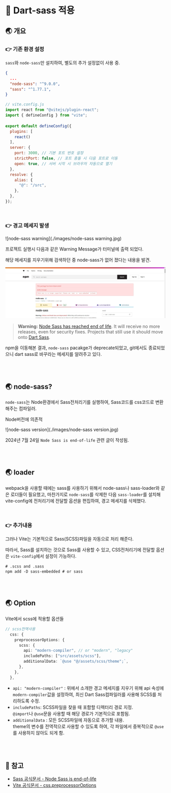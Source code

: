 # 🐳 Dart-sass 적용

## 🌏 개요

### 👉 기존 환경 설정

`sass`와 `node-sass`만 설치하여, 별도의 추가 설정없이 사용 중.

```json
{
  ...
  "node-sass": "^9.0.0",
  "sass": "^1.77.1",
}
```

```js
// vite.config.js
import react from "@vitejs/plugin-react";
import { defineConfig } from "vite";

export default defineConfig({
  plugins: [
    react()
  ],
  server: {
    port: 3000, // 기본 포트 번호 설정
    strictPort: false, // 포트 충돌 시 다음 포트로 이동
    open: true, // 서버 시작 시 브라우저 자동으로 열기
  },
  resolve: {
    alias: {
      "@": "/src",
    },
  },
});
```

<br/>

### 👉 경고 메세지 발생

![node-sass warning](./images/node-sass warning.jpg)

프로젝트 실행시 다음과 같은 Warning Message가 터미널에 출력 되었다.

해당 메세지를 지우기위해 검색하던 중 node-sass가 없어 졌다는 내용을 발견.

![npm-node-sass](./images/npm-node-sass.jpg)

>  **Warning:** [Node Sass has reached end of life](https://sass-lang.com/blog/node-sass-is-end-of-life). It will receive no more releases, even for security fixes. Projects that still use it should move onto [Dart Sass](https://sass-lang.com/dart-sass).

npm을 이동해본 결과, `node-sass` pacakge가 deprecate되었고, git에서도 종료되었으니 dart sass로 바꾸라는 메세지를 알려주고 있다.

<br/><br/>

## 🌏 node-sass?

`node-sass`는 Node환경에서 Sass전처리기를 실행하여, Sass코드를 css코드로 변환해주는 컴파일러.

Node버전에 의존적

![node-sass version](./images/node-sass version.jpg)

2024년 7월 24일 `Node Sass is end-of-life` 관련 글이 작성됨.

<br/><br/>

## 🌏 loader

webpack을 사용할 때에는 sass를 사용하기 위해서 node-sass나 sass-loader와 같은 로더들이 필요했고, 마찬가지로 `node-sass`를 삭제한 다음 `sass-loader`를 설치해 vite-config에 전처리기에 전달할 옵션을 편집하여, 경고 메세지를 삭제했다.

<br/>

### 👉 추가내용 

그러나 Vite는 기본적으로 Sass(SCSS)파일을 자동으로 처리 해준다. 

따라서, Sass를 설치하는 것으로 Sass를 사용할 수 있고, CSS전처리기에 전달할 옵션은 `vite-config`에서 설정이 가능하다.

```shell
# .scss and .sass
npm add -D sass-embedded # or sass
```

<br/><br/>

## 🌏 Option

Vite에서 scss에 적용할 옵션들

```ts
// scss전역사용
  css: {
    preprocessorOptions: {
      scss: {
        api: "modern-compiler", // or "modern", "legacy"
        includePaths: ["src/assets/scss"],
        additionalData: `@use "@/assets/scss/theme";`,
      },
    },
  },
```

* `api: "modern-compiler"` :  위에서 소개한 경고 메세지를 지우기 위해 api 속성에 `modern-compiler`값을 설정하여, 최신 Dart Sass컴파일러를 사용해 SCSS를 처리하도록 수정.
* `includePaths`: SCSS파일을 찾을 때 포함할 디렉터리 경로 지정. <br/>`@import`나 `@use`문을 사용할 때 해당 경로가 기본적으로 포함됨.
* `additionalData` : 모든 SCSS파일에 자동으로 추가할 내용. <br/>theme의 변수를 전역적으로 사용할 수 있도록 하여, 각 파일에서 중복적으로 `@use`를 사용하지 않아도 되게 함.

<br/><br/>

## 📘 참고

* [Sass 공식문서 - Node Sass is end-of-life](https://sass-lang.com/blog/node-sass-is-end-of-life/)
* [Vite 공식문서 - css.preprocessorOptions](https://vite.dev/config/shared-options.html#css-preprocessoroptions)